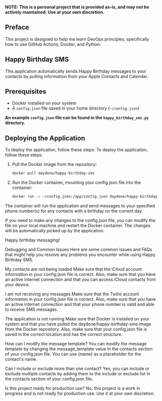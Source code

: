  **NOTE: This is a personal project that is provided as-is, and may not be actively maintained. Use at your own discretion.**

## Preface
  This project is designed to help me learn DevOps principles, specifically how to use GitHub Actions, Docker, and Python.

## Happy Birthday SMS
  This application automatically sends Happy Birthday messages to your contacts by pulling information from your Apple Contacts and Calendar.

## Prerequisites
  - Docker installed on your system
  - A `config.json` file saved in your home directory (`~/config.json`)

**An example `config.json` file can be found in the `happy_birthday_sms.py` directory.**

## Deploying the Application
  To deploy the application, follow these steps:
To deploy the application, follow these steps:

1. Pull the Docker image from the repository:
    ```bash
    docker pull daydone/happy-birthday-sms
    ```

2. Run the Docker container, mounting your config.json file into the container:
    ```bash
    docker run -v ~/config.json:/app/config.json daydone/happy-birthday-sms
    ```


The container will run the application and send messages to your specified phone number(s) for any contacts with a birthday on the current day.

If you need to make any changes to the config.json file, you can modify the file on your local machine and restart the Docker container. The changes will be automatically picked up by the application.

Happy birthday messaging!


Debugging and Common Issues
Here are some common issues and FAQs that might help you resolve any problems you encounter while using Happy Birthday SMS.

My contacts are not being loaded
Make sure that the iCloud account information in your config.json file is correct. Also, make sure that you have an active internet connection and that you can access iCloud contacts from your device.

I am not receiving any messages
Make sure that the Twilio account information in your config.json file is correct. Also, make sure that you have an active internet connection and that your phone number is valid and able to receive SMS messages.

The application is not running
Make sure that Docker is installed on your system and that you have pulled the daydone/happy-birthday-sms image from the Docker repository. Also, make sure that your config.json file is saved in the correct location and has the correct structure.

How can I modify the message template?
You can modify the message template by changing the message_template value in the contacts section of your config.json file. You can use {name} as a placeholder for the contact's name.

Can I include or exclude more than one contact?
Yes, you can include or exclude multiple contacts by adding them to the include or exclude list in the contacts section of your config.json file.

Is this project ready for production use?
No, this project is a work in progress and is not ready for production use. Use it at your own discretion.
